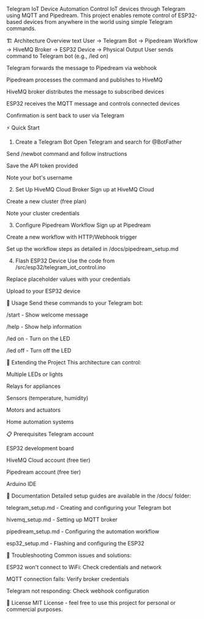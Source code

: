 Telegram IoT Device Automation
Control IoT devices through Telegram using MQTT and Pipedream. This project enables remote control of ESP32-based devices from anywhere in the world using simple Telegram commands.

🏗️ Architecture Overview
text
User → Telegram Bot → Pipedream Workflow → HiveMQ Broker → ESP32 Device → Physical Output
User sends command to Telegram bot (e.g., /led on)

Telegram forwards the message to Pipedream via webhook

Pipedream processes the command and publishes to HiveMQ

HiveMQ broker distributes the message to subscribed devices

ESP32 receives the MQTT message and controls connected devices

Confirmation is sent back to user via Telegram

⚡ Quick Start
1. Create a Telegram Bot
Open Telegram and search for @BotFather

Send /newbot command and follow instructions

Save the API token provided

Note your bot's username

2. Set Up HiveMQ Cloud Broker
Sign up at HiveMQ Cloud

Create a new cluster (free plan)

Note your cluster credentials

3. Configure Pipedream Workflow
Sign up at Pipedream

Create a new workflow with HTTP/Webhook trigger

Set up the workflow steps as detailed in /docs/pipedream_setup.md

4. Flash ESP32 Device
Use the code from /src/esp32/telegram_iot_control.ino

Replace placeholder values with your credentials

Upload to your ESP32 device

🚀 Usage
Send these commands to your Telegram bot:

/start - Show welcome message

/help - Show help information

/led on - Turn on the LED

/led off - Turn off the LED

🔧 Extending the Project
This architecture can control:

Multiple LEDs or lights

Relays for appliances

Sensors (temperature, humidity)

Motors and actuators

Home automation systems

📋 Prerequisites
Telegram account

ESP32 development board

HiveMQ Cloud account (free tier)

Pipedream account (free tier)

Arduino IDE

📝 Documentation
Detailed setup guides are available in the /docs/ folder:

telegram_setup.md - Creating and configuring your Telegram bot

hivemq_setup.md - Setting up MQTT broker

pipedream_setup.md - Configuring the automation workflow

esp32_setup.md - Flashing and configuring the ESP32

🐛 Troubleshooting
Common issues and solutions:

ESP32 won't connect to WiFi: Check credentials and network

MQTT connection fails: Verify broker credentials

Telegram not responding: Check webhook configuration

📜 License
MIT License - feel free to use this project for personal or commercial purposes.

